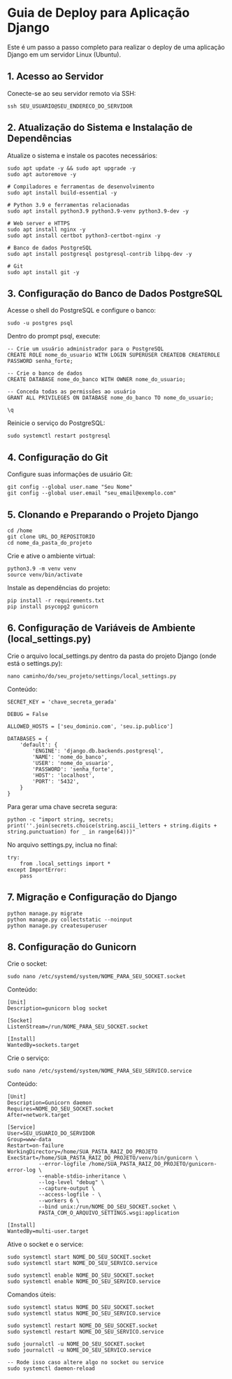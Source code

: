 # Guia de Deploy para Aplicação Django
Este é um passo a passo completo para realizar o deploy de uma aplicação Django em um servidor Linux (Ubuntu).

## 1. Acesso ao Servidor
Conecte-se ao seu servidor remoto via SSH:
```
ssh SEU_USUARIO@SEU_ENDERECO_DO_SERVIDOR
```

## 2. Atualização do Sistema e Instalação de Dependências
Atualize o sistema e instale os pacotes necessários:
```
sudo apt update -y && sudo apt upgrade -y
sudo apt autoremove -y

# Compiladores e ferramentas de desenvolvimento
sudo apt install build-essential -y

# Python 3.9 e ferramentas relacionadas
sudo apt install python3.9 python3.9-venv python3.9-dev -y

# Web server e HTTPS
sudo apt install nginx -y
sudo apt install certbot python3-certbot-nginx -y

# Banco de dados PostgreSQL
sudo apt install postgresql postgresql-contrib libpq-dev -y

# Git
sudo apt install git -y
```

## 3. Configuração do Banco de Dados PostgreSQL
Acesse o shell do PostgreSQL e configure o banco:
```
sudo -u postgres psql
```
Dentro do prompt psql, execute:
```
-- Crie um usuário administrador para o PostgreSQL
CREATE ROLE nome_do_usuario WITH LOGIN SUPERUSER CREATEDB CREATEROLE PASSWORD senha_forte;

-- Crie o banco de dados
CREATE DATABASE nome_do_banco WITH OWNER nome_do_usuario;

-- Conceda todas as permissões ao usuário
GRANT ALL PRIVILEGES ON DATABASE nome_do_banco TO nome_do_usuario;

\q
```
Reinicie o serviço do PostgreSQL:
```
sudo systemctl restart postgresql
```

## 4. Configuração do Git
Configure suas informações de usuário Git:
```
git config --global user.name "Seu Nome"
git config --global user.email "seu_email@exemplo.com"
```

## 5. Clonando e Preparando o Projeto Django
```
cd /home
git clone URL_DO_REPOSITORIO
cd nome_da_pasta_do_projeto
```
Crie e ative o ambiente virtual:
```
python3.9 -m venv venv
source venv/bin/activate
```
Instale as dependências do projeto:
```
pip install -r requirements.txt
pip install psycopg2 gunicorn
```

## 6. Configuração de Variáveis de Ambiente (local_settings.py)
Crie o arquivo local_settings.py dentro da pasta do projeto Django (onde está o settings.py):
```
nano caminho/do/seu_projeto/settings/local_settings.py
```
Conteúdo:
```
SECRET_KEY = 'chave_secreta_gerada'

DEBUG = False

ALLOWED_HOSTS = ['seu_dominio.com', 'seu.ip.publico']

DATABASES = {
    'default': {
        'ENGINE': 'django.db.backends.postgresql',
        'NAME': 'nome_do_banco',
        'USER': 'nome_do_usuario',
        'PASSWORD': 'senha_forte',
        'HOST': 'localhost',
        'PORT': '5432',
    }
}
```
Para gerar uma chave secreta segura:
```
python -c "import string, secrets; print(''.join(secrets.choice(string.ascii_letters + string.digits + string.punctuation) for _ in range(64)))"
```
No arquivo settings.py, inclua no final:
```
try:
    from .local_settings import *
except ImportError:
    pass
```

## 7. Migração e Configuração do Django
```
python manage.py migrate
python manage.py collectstatic --noinput
python manage.py createsuperuser
```

## 8. Configuração do Gunicorn
Crie o socket:
```
sudo nano /etc/systemd/system/NOME_PARA_SEU_SOCKET.socket
```
Conteúdo:
```
[Unit]
Description=gunicorn blog socket

[Socket]
ListenStream=/run/NOME_PARA_SEU_SOCKET.socket

[Install]
WantedBy=sockets.target
```
Crie o serviço:
```
sudo nano /etc/systemd/system/NOME_PARA_SEU_SERVICO.service
```
Conteúdo:
```
[Unit]
Description=Gunicorn daemon
Requires=NOME_DO_SEU_SOCKET.socket
After=network.target

[Service]
User=SEU_USUARIO_DO_SERVIDOR
Group=www-data
Restart=on-failure
WorkingDirectory=/home/SUA_PASTA_RAIZ_DO_PROJETO
ExecStart=/home/SUA_PASTA_RAIZ_DO_PROJETO/venv/bin/gunicorn \
          --error-logfile /home/SUA_PASTA_RAIZ_DO_PROJETO/gunicorn-error-log \
          --enable-stdio-inheritance \
          --log-level "debug" \
          --capture-output \
          --access-logfile - \
          --workers 6 \
          --bind unix:/run/NOME_DO_SEU_SOCKET.socket \
          PASTA_COM_O_ARQUIVO_SETTINGS.wsgi:application

[Install]
WantedBy=multi-user.target
```
Ative o socket e o service:
```
sudo systemctl start NOME_DO_SEU_SOCKET.socket
sudo systemctl start NOME_DO_SEU_SERVICO.service

sudo systemctl enable NOME_DO_SEU_SOCKET.socket
sudo systemctl enable NOME_DO_SEU_SERVICO.service
```
Comandos úteis:
```
sudo systemctl status NOME_DO_SEU_SOCKET.socket
sudo systemctl status NOME_DO_SEU_SERVICO.service

sudo systemctl restart NOME_DO_SEU_SOCKET.socket
sudo systemctl restart NOME_DO_SEU_SERVICO.service

sudo journalctl -u NOME_DO_SEU_SOCKET.socket
sudo journalctl -u NOME_DO_SEU_SERVICO.service

-- Rode isso caso altere algo no socket ou service
sudo systemctl daemon-reload
```
